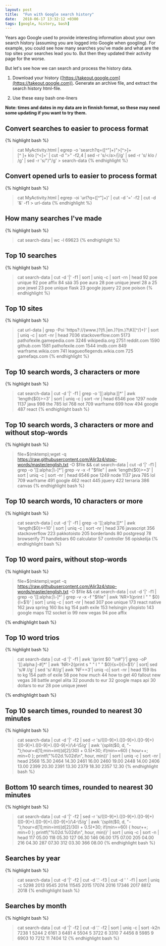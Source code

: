 ```yaml
---
layout: post
title:  "Fun with Google search history"
date:   2018-06-17 13:32:12 +0300
tags: [google, history, bash]
---
```


Years ago Google used to provide interesting information about your own search history (assuming you are logged into Google when googling). For example, you could see how many searches you've made and what are the top sites your searches lead you to. But then they updated their activity page for the worse.

But let's see how we can search and process the history data.

1. Download your history ([https://takeout.google.com](https://takeout.google.com)). Generate an archive file, and extract the search history html-file.

2. Use these easy bash one-liners

<!--more-->

**Note: times and dates in my data are in finnish format, so these may need some updating if you want to try them.**

## Convert searches to easier to process format

{% highlight bash %}
> cat MyActivity.html | egrep -o 'search\?q=([^"]+)">[^>]+</a><br>[^ ]+ klo [^<]+'  | cut -d ">" -f2,4 | sed -r 's/<\/a>/|/g' | sed -r 's/ klo / /g' | sed -r 's/&quot;/"/g' > search-data
{% endhighlight %}

## Convert opened urls to easier to process format
{% highlight bash %}
> cat MyActivity.html | egrep -oi 'url\?q=([^"]+)'  | cut -d '=' -f2 | cut -d '&' -f1 > url-data
{% endhighlight %}

## How many searches I've made

{% highlight bash %}
> cat search-data | wc -l
> 69623
{% endhighlight %}

## Top 10 searches

{% highlight bash %}
> cat search-data | cut -d '|' -f1 | sort | uniq -c | sort -rn | head
>   92 poe unique
    92 poe affix
    84 sää
    35 poe aura
    28 poe unique jewel
    28 a
    25 poe jewel
    23 poe unique flask
    23 google jquery
    22 poe poison
{% endhighlight %}

## Top 10 sites

{% highlight bash %}
> cat url-data |  grep -Poi 'https?://(www\.)?(fi\.|en\.)?(m\.)?\K([^/]+)' | sort | uniq -c | sort -nr | head
>  7036 stackoverflow.com
   5173 pathofexile.gamepedia.com
   3246 wikipedia.org
   2751 reddit.com
   1590 github.com
   1581 pathofexile.com
   1544 imdb.com
    849 warframe.wikia.com
    741 leagueoflegends.wikia.com
    725 gamefaqs.com
{% endhighlight %}

## Top 10 search words, 3 characters or more

{% highlight bash %}
> cat search-data | cut -d '|' -f1 | grep -o '[[:alpha:]]*' | awk 'length($0)>=3' | sort | uniq -c | sort -nr | head
>  6546 poe
   1297 node
   1137 java
    998 the
    785 lol
    768 not
    709 warframe
    699 how
    494 google
    487 react
{% endhighlight bash %}


## Top 10 search words, 3 characters or more and without stop-words

{% highlight bash %}
> file=$(mktemp);wget -q https://raw.githubusercontent.com/Alir3z4/stop-words/master/english.txt -O $file && cat search-data | cut -d '|' -f1 | grep -o '[[:alpha:]\-]*'| grep -v -x -f "$file" | awk 'length($0)>=3' | sort | uniq -c | sort -nr | head
>  6546 poe
   1249 node
   1137 java
    785 lol
    709 warframe
    491 google
    462 react
    445 jquery
    422 terraria
    386 canvas
{% endhighlight bash %}

## Top 10 search words, 10 characters or more

{% highlight bash %}
> cat search-data | cut -d '|' -f1 | grep -o '[[:alpha:]]*' | awk 'length($0)>=10' | sort | uniq -c | sort -nr | head
>   376 javascript
    356 stackoverflow
    223 pakkotoisto
    205 borderlands
     80 postgresql
     78 browserify
     71 handlebars
     60 calculator
     57 controller
     56 opiskelija
{% endhighlight bash %}


## Top 10 word pairs, without stop-words

{% highlight bash %}
> file=$(mktemp);wget -q https://raw.githubusercontent.com/Alir3z4/stop-words/master/english.txt -O $file && cat search-data | cut -d '|' -f1 | grep -o '[[:alpha:]\-]*' | grep -v -x -f "$file" | awk 'NR>1{print l " " $0}{l=$1}' | sort | uniq -c | sort -nr | head
>   307 poe unique
    173 react native
    162 java spring
    160 lbs kg
    154 path exile
    153 helsingin yliopisto
    143 google maps
    112 socket io
     99 new vegas
     94 poe affix

{% endhighlight bash %}

## Top 10 word trios 

{% highlight bash %}
> cat search-data | cut -d '|' -f1 | awk '{print $0 "\n#"}'| grep -oP '[[:alpha:]\-#]*' | awk 'NR>2{print s " " l " " $0}{s=l}{l=$1}' | sort| sed 's/\# //g' | sed 's/ \#//g'| awk 'NF==3'| uniq -c| sort -nr | head
>   159 lbs to kg
    154 path of exile
     58 poe how much
     44 how to get
     40 fallout new vegas
     38 battle angel alita
     32 pounds to eur
     32 google maps api
     30 dollars to eur
     28 poe unique jewel

{% endhighlight bash %}

## Top 10 search times, rounded to nearest 30 minutes

{% highlight bash %}
> cat search-data | cut -d '|' -f2 | sed -r 's/([0-9]+)\.([0-9]+)\.([0-9]+) ([0-9]+)\.([0-9]+)\.([0-9]+)/\4-\5/g' | awk '{split($0, d, "-");hour=d[1];min=int((d[2]/30) + 0.5)*30; if(min==60) { hour++; min=0 };  printf("%02d.%02d\n", hour, min)}' | sort | uniq -c  | sort -nr | head
>   2568 15.30
    2464 14.30
    2461 16.00
    2460 19.00
    2448 14.00
    2406 13.00
    2399 20.30
    2391 13.30
    2379 18.30
    2357 12.30
{% endhighlight bash %}


## Bottom 10 search times, rounded to nearest 30 minutes

{% highlight bash %}
> cat search-data | cut -d '|' -f2 | sed -r 's/([0-9]+)\.([0-9]+)\.([0-9]+) ([0-9]+)\.([0-9]+)\.([0-9]+)/\4-\5/g' | awk '{split($0, d, "-");hour=d[1];min=int((d[2]/30) + 0.5)*30; if(min==60) { hour++; min=0 };  printf("%02d.%02d\n", hour, min)}' | sort | uniq -c  | sort -n | head
>   117 05.00
    118 05.30
    127 06.30
    146 06.00
    175 07.00
    205 04.00
    216 04.30
    287 07.30
    312 03.30
    366 08.00
{% endhighlight bash %}

## Searches by year

{% highlight bash %}
> cat search-data | cut -d '|' -f2 | cut -d '.' -f3 | cut -d ' ' -f1 | sort | uniq -c
>  5298 2013
   9545 2014
  11545 2015
  17074 2016
  17346 2017
   8812 2018
{% endhighlight bash %}

## Searches by month

{% highlight bash %}
> cat search-data | cut -d '|' -f2 | cut -d '.' -f2 | sort | uniq -c | sort  -k2n
>  7238 1
   5244 2
   6161 3
   6481 4
   5504 5
   3722 6
   3310 7
   4456 8
   5985 9
   6903 10
   7212 11
   7404 12
{% endhighlight bash %}
